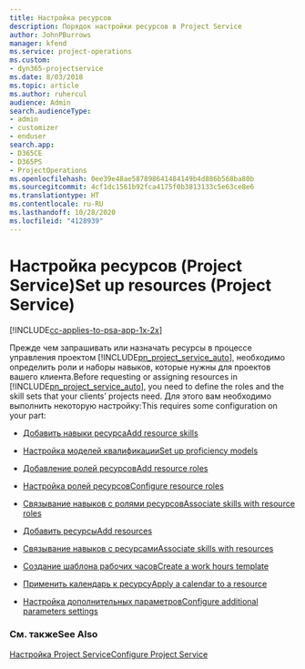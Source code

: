 ```yaml
---
title: Настройка ресурсов
description: Порядок настройки ресурсов в Project Service
author: JohnPBurrows
manager: kfend
ms.service: project-operations
ms.custom:
- dyn365-projectservice
ms.date: 8/03/2018
ms.topic: article
ms.author: ruhercul
audience: Admin
search.audienceType:
- admin
- customizer
- enduser
search.app:
- D365CE
- D365PS
- ProjectOperations
ms.openlocfilehash: 0ee39e48ae587898641484149b4d886b568ba80b
ms.sourcegitcommit: 4cf1dc1561b92fca4175f0b3813133c5e63ce8e6
ms.translationtype: HT
ms.contentlocale: ru-RU
ms.lasthandoff: 10/28/2020
ms.locfileid: "4128939"
---
```

# <a name="set-up-resources-project-service"></a><span data-ttu-id="a76b9-103">Настройка ресурсов (Project Service)</span><span class="sxs-lookup"><span data-stu-id="a76b9-103">Set up resources (Project Service)</span></span>

[!INCLUDE[cc-applies-to-psa-app-1x-2x](../includes/cc-applies-to-psa-app-1x-2x.md)]

<span data-ttu-id="a76b9-104">Прежде чем запрашивать или назначать ресурсы в процессе управления проектом [!INCLUDE[pn_project_service_auto](../includes/pn-project-service-auto.md)], необходимо определить роли и наборы навыков, которые нужны для проектов вашего клиента.</span><span class="sxs-lookup"><span data-stu-id="a76b9-104">Before requesting or assigning resources in [!INCLUDE[pn_project_service_auto](../includes/pn-project-service-auto.md)], you need to define the roles and the skill sets that your clients’ projects need.</span></span> <span data-ttu-id="a76b9-105">Для этого вам необходимо выполнить некоторую настройку:</span><span class="sxs-lookup"><span data-stu-id="a76b9-105">This requires some configuration on your part:</span></span>  
  
-   [<span data-ttu-id="a76b9-106">Добавить навыки ресурса</span><span class="sxs-lookup"><span data-stu-id="a76b9-106">Add resource skills</span></span>](../psa/add-resource-skills.md)  
  
-   [<span data-ttu-id="a76b9-107">Настройка моделей квалификации</span><span class="sxs-lookup"><span data-stu-id="a76b9-107">Set up proficiency models</span></span>](../psa/set-up-proficiency-models.md)  
  
-   [<span data-ttu-id="a76b9-108">Добавление ролей ресурсов</span><span class="sxs-lookup"><span data-stu-id="a76b9-108">Add resource roles</span></span>](../psa/add-resource-roles.md)  
  
-   [<span data-ttu-id="a76b9-109">Настройка ролей ресурсов</span><span class="sxs-lookup"><span data-stu-id="a76b9-109">Configure resource roles</span></span>](../psa/configure-resource-roles.md)  
  
-   [<span data-ttu-id="a76b9-110">Связывание навыков с ролями ресурсов</span><span class="sxs-lookup"><span data-stu-id="a76b9-110">Associate skills with resource roles</span></span>](../psa/associate-skills-with-resource-roles.md)  
  
-   [<span data-ttu-id="a76b9-111">Добавить ресурсы</span><span class="sxs-lookup"><span data-stu-id="a76b9-111">Add resources</span></span>](../psa/add-resources.md)  
  
-   [<span data-ttu-id="a76b9-112">Связывание навыков с ресурсами</span><span class="sxs-lookup"><span data-stu-id="a76b9-112">Associate skills with resources</span></span>](../psa/associate-skills-with-resources.md)  
  
-   [<span data-ttu-id="a76b9-113">Создание шаблона рабочих часов</span><span class="sxs-lookup"><span data-stu-id="a76b9-113">Create a work hours template</span></span>](../psa/create-work-hours-template.md)  
  
-   [<span data-ttu-id="a76b9-114">Применить календарь к ресурсу</span><span class="sxs-lookup"><span data-stu-id="a76b9-114">Apply a calendar to a resource</span></span>](../psa/apply-calendar-resource.md)  
  
-   [<span data-ttu-id="a76b9-115">Настройка дополнительных параметров</span><span class="sxs-lookup"><span data-stu-id="a76b9-115">Configure additional parameters settings</span></span>](../psa/configure-additional-parameters-settings.md)  
  
### <a name="see-also"></a><span data-ttu-id="a76b9-116">См. также</span><span class="sxs-lookup"><span data-stu-id="a76b9-116">See Also</span></span>  
 [<span data-ttu-id="a76b9-117">Настройка Project Service</span><span class="sxs-lookup"><span data-stu-id="a76b9-117">Configure Project Service</span></span>](../psa/configure.md)
